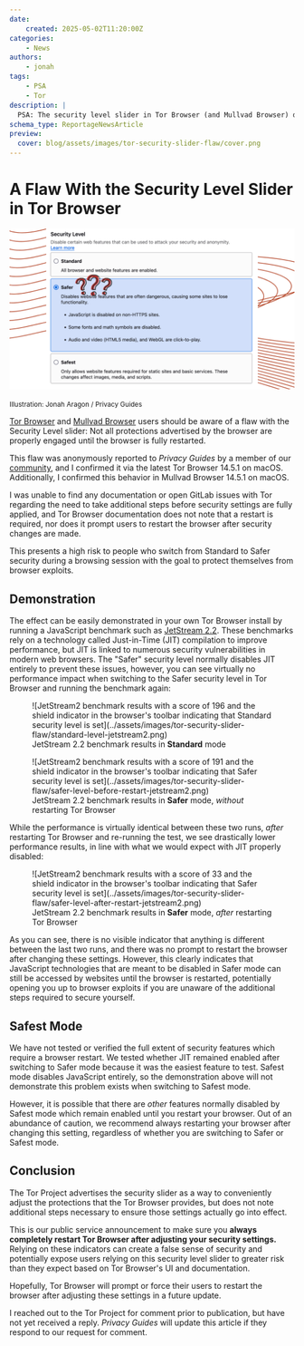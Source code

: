 ```yaml
---
date:
    created: 2025-05-02T11:20:00Z
categories:
    - News
authors:
    - jonah
tags:
    - PSA
    - Tor
description: |
  PSA: The security level slider in Tor Browser (and Mullvad Browser) does not fully apply until restarting the browser. This presents a high risk to people who switch from Standard to Safer security during a browsing session in order to protect themselves from browser exploits.
schema_type: ReportageNewsArticle
preview:
  cover: blog/assets/images/tor-security-slider-flaw/cover.png
---
```

# A Flaw With the Security Level Slider in Tor Browser

![Illustration showing Tor's security level options with question marks next to the selected Safer level](../assets/images/tor-security-slider-flaw/cover.png)

<small aria-hidden="true">Illustration: Jonah Aragon / Privacy Guides</small>

[Tor Browser](https://www.privacyguides.org/en/tor/#tor-browser) and [Mullvad Browser](https://www.privacyguides.org/en/desktop-browsers/#mullvad-browser) users should be aware of a flaw with the Security Level slider: Not all protections advertised by the browser are properly engaged until the browser is fully restarted.<!-- more -->

This flaw was anonymously reported to *Privacy Guides* by a member of our [community](https://discuss.privacyguides.net/), and I confirmed it via the latest Tor Browser 14.5.1 on macOS. Additionally, I confirmed this behavior in Mullvad Browser 14.5.1 on macOS.

I was unable to find any documentation or open GitLab issues with Tor regarding the need to take additional steps before security settings are fully applied, and Tor Browser documentation does not note that a restart is required, nor does it prompt users to restart the browser after security changes are made.

This presents a high risk to people who switch from Standard to Safer security during a browsing session with the goal to protect themselves from browser exploits.

## Demonstration

The effect can be easily demonstrated in your own Tor Browser install by running a JavaScript benchmark such as [JetStream 2.2](https://browserbench.org/JetStream/). These benchmarks rely on a technology called Just-in-Time (JIT) compilation to improve performance, but JIT is linked to numerous security vulnerabilities in modern web browsers. The "Safer" security level normally disables JIT entirely to prevent these issues, however, you can see virtually no performance impact when switching to the Safer security level in Tor Browser and running the benchmark again:

<figure markdown="span">
  ![JetStream2 benchmark results with a score of 196 and the shield indicator in the browser's toolbar indicating that Standard security level is set](../assets/images/tor-security-slider-flaw/standard-level-jetstream2.png)
  <figcaption>JetStream 2.2 benchmark results in <strong>Standard</strong> mode</figcaption>
</figure>

<figure markdown="span">
  ![JetStream2 benchmark results with a score of 191 and the shield indicator in the browser's toolbar indicating that Safer security level is set](../assets/images/tor-security-slider-flaw/safer-level-before-restart-jetstream2.png)
  <figcaption>JetStream 2.2 benchmark results in <strong>Safer</strong> mode, <em>without</em> restarting Tor Browser</figcaption>
</figure>

While the performance is virtually identical between these two runs, *after* restarting Tor Browser and re-running the test, we see drastically lower performance results, in line with what we would expect with JIT properly disabled:

<figure markdown="span">
  ![JetStream2 benchmark results with a score of 33 and the shield indicator in the browser's toolbar indicating that Safer security level is set](../assets/images/tor-security-slider-flaw/safer-level-after-restart-jetstream2.png)
  <figcaption>JetStream 2.2 benchmark results in <strong>Safer</strong> mode, <em>after</em> restarting Tor Browser</figcaption>
</figure>

As you can see, there is no visible indicator that anything is different between the last two runs, and there was no prompt to restart the browser after changing these settings. However, this clearly indicates that JavaScript technologies that are meant to be disabled in Safer mode can still be accessed by websites until the browser is restarted, potentially opening you up to browser exploits if you are unaware of the additional steps required to secure yourself.

## Safest Mode

We have not tested or verified the full extent of security features which require a browser restart. We tested whether JIT remained enabled after switching to Safer mode because it was the easiest feature to test. Safest mode disables JavaScript entirely, so the demonstration above will not demonstrate this problem exists when switching to Safest mode.

However, it is possible that there are *other* features normally disabled by Safest mode which remain enabled until you restart your browser. Out of an abundance of caution, we recommend always restarting your browser after changing this setting, regardless of whether you are switching to Safer or Safest mode.

## Conclusion

The Tor Project advertises the security slider as a way to conveniently adjust the protections that the Tor Browser provides, but does not note additional steps necessary to ensure those settings actually go into effect.

This is our public service announcement to make sure you **always completely restart Tor Browser after adjusting your security settings.** Relying on these indicators can create a false sense of security and potentially expose users relying on this security level slider to greater risk than they expect based on Tor Browser's UI and documentation.

Hopefully, Tor Browser will prompt or force their users to restart the browser after adjusting these settings in a future update.

I reached out to the Tor Project for comment prior to publication, but have not yet received a reply. *Privacy Guides* will update this article if they respond to our request for comment.

